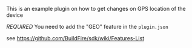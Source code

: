 This is an example plugin on how to get changes on GPS location of the device

*REQUIRED*
You need to add the "GEO" feature in the `plugin.json`

see https://github.com/BuildFire/sdk/wiki/Features-List
